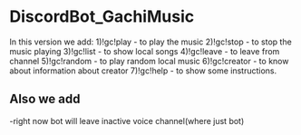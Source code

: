 # DiscordBot_GachiMusic

In this version we add:
  1)!gc!play - to play the music
  2)!gc!stop - to stop the music playing
  3)!gc!list - to show local songs
  4)!gc!leave - to leave from channel
  5)!gc!random - to play random local music
  6)!gc!creator - to know about information about creator
  7)!gc!help - to show some instructions.

## Also we add

-right now bot will leave inactive voice channel(where just bot)
